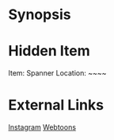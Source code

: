 # Synopsis


# Hidden Item
Item: Spanner
Location: ~~~~

# External Links
[Instagram](https://www.instagram.com/p/B9A0azMD5g3/)
[Webtoons]()